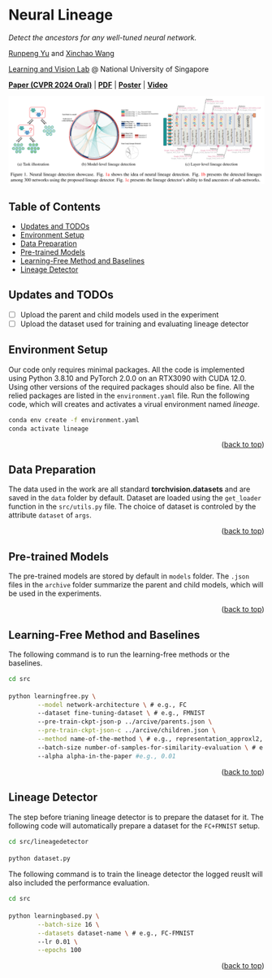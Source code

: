 <!-- Improved compatibility of back to top link: See: https://github.com/othneildrew/Best-README-Template/pull/73 -->
<a name="readme-top"></a>
<!--
*** Thanks for checking out the Best-README-Template. If you have a suggestion
*** that would make this better, please fork the repo and create a pull request
*** or simply open an issue with the tag "enhancement".
*** Don't forget to give the project a star!
*** Thanks again! Now go create something AMAZING! :D
-->

# Neural Lineage
*Detect the ancestors for any well-tuned neural network.*

<a href="https://yu-rp.github.io/">Runpeng Yu</a> and <a href="https://sites.google.com/site/sitexinchaowang/">Xinchao Wang</a>

<a href="http://lv-nus.org/">Learning and Vision Lab</a> @ National University of Singapore

<a href="about:blank"><strong>Paper (CVPR 2024 Oral)</strong></a> 
| <a href="https://arxiv.org/pdf/2406.11129"><strong>PDF</strong></a>
| <a href="./asset/Poster_NeuralLineage.pdf"><strong>Poster</strong></a>
| <a href="about:blank"><strong>Video</strong></a>
    
<div align="center">
    <img src="asset/HeadImage.png" alt="Image">
</div>

<p ></p>

<!-- TABLE OF CONTENTS -->
## Table of Contents
<ul>
  <li ><a href="#updates_and_todos">Updates and TODOs</a></li>
  <li ><a href="#environment-setup">Environment Setup</a></li>
  <li ><a href="#data-preparation">Data Preparation</a></li>
  <li ><a href="#pre-trained-models">Pre-trained Models</a></li>
  <li><a href="#learning-free-method-and-baselines">Learning-Free Method and Baselines</a></li>
  <li ><a href="#lineage-detector">Lineage Detector</a></li>
</ul>
<!-- </details> -->

## Updates and TODOs
- [ ] Upload the parent and child models used in the experiment
- [ ] Upload the dataset used for training and evaluating lineage detector

## Environment Setup
Our code only requires minimal packages. All the code is implemented using Python 3.8.10 and PyTorch 2.0.0 on an RTX3090 with CUDA 12.0. Using other versions of the required packages should also be fine. All the relied packages are listed in the `environment.yaml` file. Run the following code, which will creates and activates a virual environment named *lineage*.

```bash
conda env create -f environment.yaml
conda activate lineage
```
<p align="right">(<a href="#readme-top">back to top</a>)</p>

## Data Preparation
The data used in the work are all standard **torchvision.datasets** and are saved in the `data` folder by default. Dataset are loaded using the `get_loader` function in the `src/utils.py` file. The choice of dataset is controled by the attribute `dataset` of `args`.

<p align="right">(<a href="#readme-top">back to top</a>)</p>

## Pre-trained Models
The pre-trained models are stored by default in `models` folder. The `.json` files in the `archive` folder summarize the parent and child models, which will be used in the experiments.

<p align="right">(<a href="#readme-top">back to top</a>)</p>

## Learning-Free Method and Baselines

The following command is to run the learning-free methods or the baselines.

```sh
cd src

python learningfree.py \
        --model network-architecture \ # e.g., FC
        --dataset fine-tuning-dataset \ # e.g., FMNIST
        --pre-train-ckpt-json-p ../arcive/parents.json \
        --pre-train-ckpt-json-c ../arcive/children.json \
        --method name-of-the-method \ # e.g., representation_approxl2, representation_l2
        --batch-size number-of-samples-for-similarity-evaluation \ # e.g., 1024
        --alpha alpha-in-the-paper #e.g., 0.01
```

<p align="right">(<a href="#readme-top">back to top</a>)</p>

## Lineage Detector

The step before trianing lineage detector is to prepare the dataset for it. The following code will automatically prepare a dataset for the `FC+FMNIST` setup.

```sh
cd src/lineagedetector

python dataset.py
```

The following command is to train the lineage detector the logged reuslt will also included the performance evaluation.

```sh
cd src

python learningbased.py \
        --batch-size 16 \
        --datasets dataset-name \ # e.g., FC-FMNIST
        --lr 0.01 \
        --epochs 100
```

<p align="right">(<a href="#readme-top">back to top</a>)</p>
